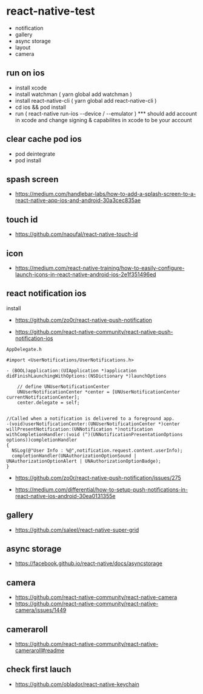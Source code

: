 # react-native-test

- notification
- gallery
- async storage
- layout
- camera

## run on ios

- install xcode
- install watchman ( yarn global add watchman )
- install react-native-cli ( yarn global add react-native-cli )
- cd ios && pod install
- run ( react-native run-ios --device / --emulator ) \*\*\* should add account in xcode and change signing & capabilites in xcode to be your account

## clear cache pod ios

- pod deintegrate
- pod install

## spash screen

- https://medium.com/handlebar-labs/how-to-add-a-splash-screen-to-a-react-native-app-ios-and-android-30a3cec835ae

## touch id

- https://github.com/naoufal/react-native-touch-id

## icon

- https://medium.com/react-native-training/how-to-easily-configure-launch-icons-in-react-native-android-ios-2e1f351496ed

## react notification ios

install

- https://github.com/zo0r/react-native-push-notification

- https://github.com/react-native-community/react-native-push-notification-ios

```
AppDelegate.h

#import <UserNotifications/UserNotifications.h>

- (BOOL)application:(UIApplication *)application didFinishLaunchingWithOptions:(NSDictionary *)launchOptions

    // define UNUserNotificationCenter
    UNUserNotificationCenter *center = [UNUserNotificationCenter currentNotificationCenter];
    center.delegate = self;


//Called when a notification is delivered to a foreground app.
-(void)userNotificationCenter:(UNUserNotificationCenter *)center willPresentNotification:(UNNotification *)notification withCompletionHandler:(void (^)(UNNotificationPresentationOptions options))completionHandler
{
  NSLog(@"User Info : %@",notification.request.content.userInfo);
  completionHandler(UNAuthorizationOptionSound | UNAuthorizationOptionAlert | UNAuthorizationOptionBadge);
}
```

- https://github.com/zo0r/react-native-push-notification/issues/275

- https://medium.com/differential/how-to-setup-push-notifications-in-react-native-ios-android-30ea0131355e

## gallery

- https://github.com/saleel/react-native-super-grid

## async storage

- https://facebook.github.io/react-native/docs/asyncstorage

## camera

- https://github.com/react-native-community/react-native-camera
- https://github.com/react-native-community/react-native-camera/issues/1449

## cameraroll

- https://github.com/react-native-community/react-native-cameraroll#readme

## check first lauch

- https://github.com/oblador/react-native-keychain
